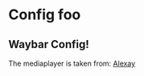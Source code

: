 # Config foo

## Waybar Config!

The mediaplayer is taken from: [Alexay](https://github.com/Alexays/Waybar/blob/5346649fc68f18eb323bbfe705b3f4194fcfd743/resources/custom_modules/mediaplayer.py)


